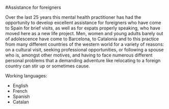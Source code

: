 #Assistance for foreigners

Over the last 25 years this mental health practitioner has had the opportunity to develop excellent assistance for foreigners who have come to Spain for brief visits, as well as for expats properly speaking, who have moved here as a new life project. Men, women and young adults barely out of adolescence have come to Barcelona, to Catalonia and to this practice from many different countries of the western world for a variety of reasons: on a cultural visit, seeking professional opportunities, or following a spouse who is, amongst other motives, and having to face numerous different personal problems that a demanding adventure like relocating to a foreign country can stir up or sometimes cause.

Working languages:
- English
- French
- Spanish
- Catalan